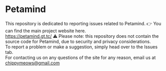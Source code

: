 # Petamind
This repository is dedicated to reporting issues related to Petamind.
👉 You can find the main project website here.
<br> <a href="https://petamind.gt.tc/">https://petamind.gt.tc/</a>
⚠️ Please note: this repository does not contain the source code for Petamind, due to security and privacy considerations.
<br>
To report a problem or make a suggestion, simply head over to the Issues tab.
<br>
For contacting us on any questions of the site for any reason, email us at chippymeows@gmail.com
<br>
